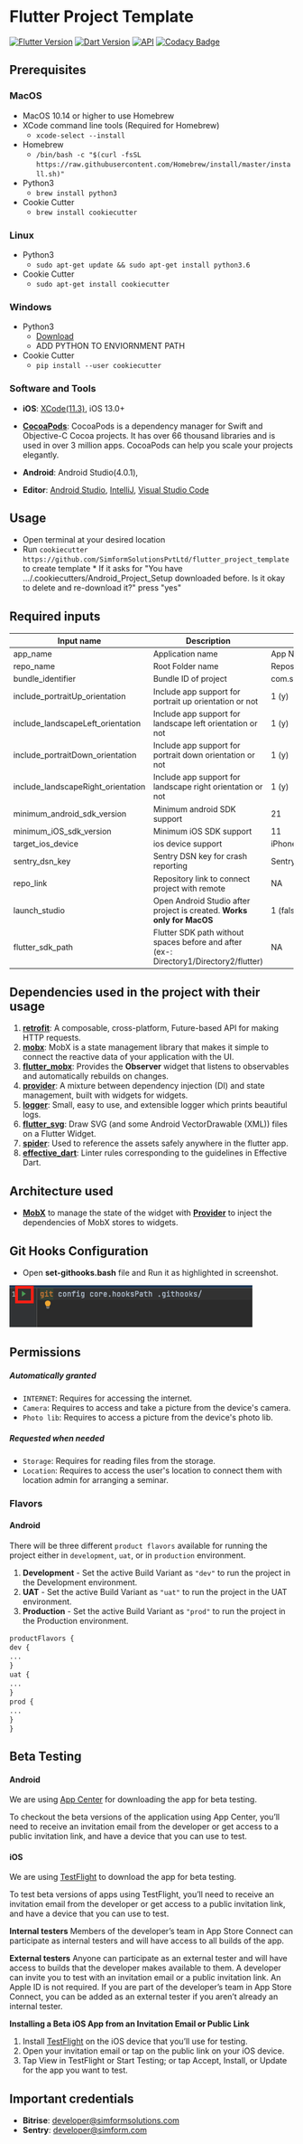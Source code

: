 
# Flutter Project Template

[![Flutter Version](https://img.shields.io/badge/Flutter-v2.10.2-blue)](https://flutter.dev)
[![Dart Version](https://img.shields.io/badge/Dart-v2.16.1-blue)](https://dart.dev)
[![API](https://img.shields.io/badge/API-28%2B-brightgreen.svg?style=flat)](https://android-arsenal.com/api?level=29)
[![Codacy Badge](https://api.codacy.com/project/badge/Grade/a1c9a1b1d1ce4ca7a201ab93492bf6e0)](https://www.codacy.com/app/LDRAlighieri/Corbind?utm_source=github.com&amp;utm_medium=referral&amp;utm_content=LDRAlighieri/Corbind&amp;utm_campaign=Badge_Grade)

## Prerequisites

### MacOS

* MacOS 10.14 or higher to use Homebrew
* XCode command line tools (Required for Homebrew)
    * ```xcode-select --install```
* Homebrew
    * ```/bin/bash -c "$(curl -fsSL https://raw.githubusercontent.com/Homebrew/install/master/install.sh)"```
* Python3
     * ```brew install python3```
* Cookie Cutter
    * ```brew install cookiecutter```

### Linux

* Python3
    * ```sudo apt-get update && sudo apt-get install python3.6```
* Cookie Cutter
    * ```sudo apt-get install cookiecutter```

### Windows

* Python3
    * [Download](https://www.python.org/downloads/)
    * ADD PYTHON TO ENVIORNMENT PATH
* Cookie Cutter
    * ```pip install --user cookiecutter```

### Software and Tools

* **iOS**: [XCode(11.3)](https://apps.apple.com/us/app/xcode/id497799835?mt=12), iOS 13.0+

* **[CocoaPods](http://cocoapods.org/)**: CocoaPods is a dependency manager for Swift and Objective-C Cocoa projects. It has over 66 thousand libraries and is used in over 3 million apps. CocoaPods can help you scale your projects elegantly.

* **Android**: Android Studio(4.0.1),

* **Editor**: [Android Studio](https://developer.android.com/studio), [IntelliJ](https://www.jetbrains.com/idea/download/), [Visual Studio Code](https://code.visualstudio.com/)


## Usage
* Open terminal at your desired location
* Run ```cookiecutter https://github.com/SimformSolutionsPvtLtd/flutter_project_template``` to create template
        * If it asks for "You have .../.cookiecutters/Android_Project_Setup downloaded before. Is it okay to delete and re-download it?" press "yes"

## Required inputs

Input name | Description | Default
--- | --- | --- |
app_name | Application name | App Name
repo_name | Root Folder name | Repository Name
bundle_identifier | Bundle ID of project | com.simformsolutions.app
include_portraitUp_orientation | Include app support for portrait up orientation or not | 1 (y)
include_landscapeLeft_orientation | Include app support for landscape left orientation or not | 1 (y)
include_portraitDown_orientation | Include app support for portrait down orientation or not | 1 (y)
include_landscapeRight_orientation | Include app support for landscape right orientation or not | 1 (y)
minimum_android_sdk_version | Minimum android SDK support | 21
minimum_iOS_sdk_version | Minimum iOS SDK support | 11
target_ios_device | ios device support | iPhone/iPod touch
sentry_dsn_key | Sentry DSN key for crash reporting | Sentry DSN
repo_link | Repository link to connect project with remote | NA
launch_studio | Open Android Studio after project is created. <b>Works only for MacOS</b> | 1 (false)
flutter_sdk_path | Flutter SDK path without spaces before and after <br />(ex-: Directory1/Directory2/flutter) | NA


## Dependencies used in the project with their usage

1. [**retrofit**](https://pub.dev/packages/retrofit): A composable, cross-platform, Future-based API for making HTTP requests.
2. [**mobx**](https://pub.dev/packages/mobx): MobX is a state management library that makes it simple to connect the reactive data of your application with the UI.
3. [**flutter_mobx**](https://pub.dev/packages/flutter_mobx): Provides the **Observer** widget that listens to observables and automatically rebuilds on changes.
4. [**provider**](https://pub.dev/packages/provider): A mixture between dependency injection (DI) and state management, built with widgets for widgets.
5. [**logger**](https://pub.dev/packages/logger): Small, easy to use, and extensible logger which prints beautiful logs.
6. [**flutter_svg**](https://pub.dev/packages/flutter_svg): Draw SVG (and some Android VectorDrawable (XML)) files on a Flutter Widget.
7. [**spider**](https://pub.dev/packages/spider): Used to reference the assets safely anywhere in the flutter app.
8. [**effective_dart**](https://pub.dev/packages/effective_dart): Linter rules corresponding to the guidelines in Effective Dart.


## Architecture used

- [**MobX**](https://mobx.pub/) to manage the state of the widget with [**Provider**](https://pub.dev/packages/provider) to inject the dependencies of MobX stores to widgets.

## Git Hooks Configuration
*  Open **set-githooks.bash** file and Run it as highlighted in screenshot.

![Screenshot](https://raw.githubusercontent.com/SimformSolutionsPvtLtd/flutter_project_template/develop/preview/githooks_preview.png)

## Permissions

##### Automatically granted
* `INTERNET`: Requires for accessing the internet.
* `Camera`: Requires to access and take a picture from the device's camera.
* `Photo lib`: Requires to access a picture from the device's photo lib.

##### Requested when needed
* `Storage`: Requires for reading files from the storage.
* `Location`: Requires to access the user's location to connect them with location admin for arranging a seminar.

### Flavors

#### Android


There will be three different `product flavors` available for running the project either in `development`, `uat`, or in `production` environment.

1. **Development** - Set the active Build Variant as `"dev"` to run the project in the Development environment.
2. **UAT** - Set the active Build Variant as `"uat"` to run the project in the UAT environment.
3. **Production** - Set the active Build Variant as `"prod"` to run the project in the Production environment.

```
productFlavors {
dev {
...
}
uat {
...
}
prod {
...
}
}
```

## Beta Testing

#### Android
We are using [App Center](https://docs.microsoft.com/en-us/appcenter/) for downloading the app for beta testing.

To checkout the beta versions of the application using App Center, you’ll need to receive an invitation email from the developer or get access to a public invitation link, and have a device that you can use to test.

#### iOS

We are using [TestFlight](https://developer.apple.com/testflight/) to download the app for beta testing.

To test beta versions of apps using TestFlight, you’ll need to receive an invitation email from the developer or get access to a public invitation link, and have a device that you can use to test.

**Internal testers** Members of the developer’s team in App Store Connect can participate as internal testers and will have access to all builds of the app.

**External testers** Anyone can participate as an external tester and will have access to builds that the developer makes available to them. A developer can invite you to test with an invitation email or a public invitation link. An Apple ID is not required. If you are part of the developer’s team in App Store Connect, you can be added as an external tester if you aren’t already an internal tester.

**Installing a Beta iOS App from an Invitation Email or Public Link**

1. Install [TestFlight]() on the iOS device that you’ll use for testing.
2. Open your invitation email or tap on the public link on your iOS device.
3. Tap View in TestFlight or Start Testing; or tap Accept, Install, or Update for the app you want to test.

## Important credentials

- **Bitrise**: developer@simformsolutions.com
- **Sentry**: developer@simform.com
